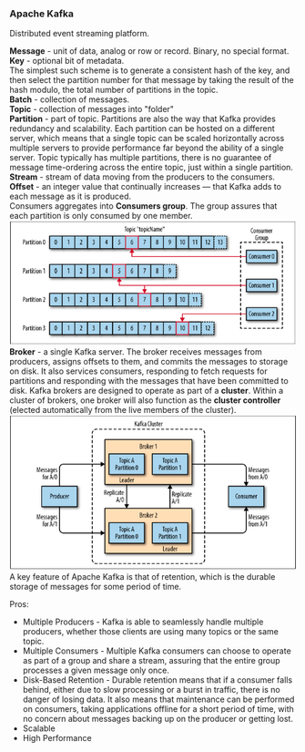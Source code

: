 ### Apache Kafka

Distributed event streaming platform.

**Message** - unit of data, analog or row or record. Binary, no special format.\
**Key** - optional bit of metadata.\
The simplest such scheme is to generate a consistent hash of the key, and then select the partition number for that
message by taking the result of the hash modulo, the total number of partitions in the topic.\
**Batch** - collection of messages.\
**Topic** - collection of messages into "folder"\
**Partition** - part of topic. Partitions are also the way that Kafka provides redundancy and scalability. Each
partition can be hosted on a different server, which means that a single topic can be scaled horizontally across
multiple servers to provide performance far beyond the ability of a single server.
Topic typically has multiple partitions, there is no guarantee of message time-ordering across the entire topic, just
within a single partition.\
**Stream** - stream of data moving from the producers to the consumers.\
**Offset** - an integer value that continually increases — that Kafka adds to each message as it is produced.\
Consumers aggregates into **Consumers group**. The group assures that each partition is only consumed by one member.
![Topic](../resources/images/topic.png)
**Broker** - a single Kafka server. The broker receives messages from producers, assigns offsets to them, and commits
the messages to storage on disk. It also services consumers, responding to fetch requests for partitions and responding
with the messages that have been committed to disk.
Kafka brokers are designed to operate as part of a **cluster**. Within a cluster of brokers, one broker will also
function as the **cluster controller** (elected automatically from the live members of the cluster).
![Cluster](../resources/images/cluster.png)
A key feature of Apache Kafka is that of retention, which is the durable storage of messages for some period of time.

Pros:

- Multiple Producers - Kafka is able to seamlessly handle multiple producers, whether those clients are using many
  topics or the same topic.
- Multiple Consumers - Multiple Kafka consumers can choose to operate as part of a group and share a stream, assuring
  that the entire group processes a given message only once.
- Disk-Based Retention - Durable retention means that if a consumer falls behind, either due to slow processing or a
  burst in traffic, there is no danger of losing data. It also means that maintenance can be performed on consumers,
  taking applications offline for a short period of time, with no concern about messages backing up on the producer or
  getting lost.
- Scalable
- High Performance
